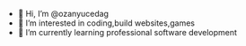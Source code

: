- 👋 Hi, I’m @ozanyucedag
- 👀 I’m interested in coding,build websites,games
- 🌱 I’m currently learning professional software development

<!---
ozanyucedag/ozanyucedag is a ✨ special ✨ repository because its `README.md` (this file) appears on your GitHub profile.
You can click the Preview link to take a look at your changes.
--->
